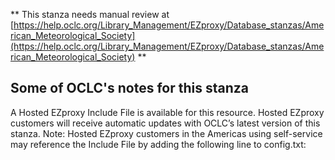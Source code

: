 ** This stanza needs manual review at [https://help.oclc.org/Library_Management/EZproxy/Database_stanzas/American_Meteorological_Society](https://help.oclc.org/Library_Management/EZproxy/Database_stanzas/American_Meteorological_Society) **

## Some of OCLC's notes for this stanza

A Hosted EZproxy Include File is available for this resource. Hosted EZproxy customers will receive automatic updates with OCLC&rsquo;s latest version of this stanza. Note: Hosted EZproxy customers in the Americas using self-service may reference the Include File by adding the following line to config.txt:

&nbsp;

&nbsp;
